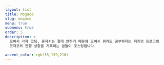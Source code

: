 ```yaml
---
layout: list
title: Mogaco
slug: mogaco
menu: true
submenu: true
order: 5
description: >
  모여서 각자 코딩, 혼자서는 절대 안하기 때문에 모여서 뭐라도 공부하자는 취지의 프로그램
  모각코의 진행 상황을 기록하는 글들이 포스팅됩니다.

accent_color: rgb(38,139,210)
---
```

